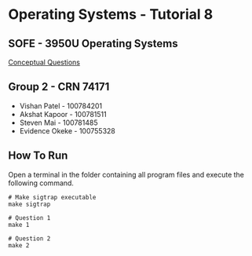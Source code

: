 # Operating Systems - Tutorial 8
## SOFE - 3950U Operating Systems
[Conceptual Questions](https://github.com/23Vishan/OS-Tutorial-7/blob/main/OS%20Tutorial%207%20-%20Google%20Docs.pdf)
## Group 2 - CRN 74171
- Vishan Patel - 100784201
- Akshat Kapoor - 100781511
- Steven Mai - 100781485
- Evidence Okeke - 100755328
## How To Run
Open a terminal in the folder containing all program files and execute the following command.
```
# Make sigtrap executable
make sigtrap

# Question 1
make 1

# Question 2
make 2
```
